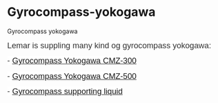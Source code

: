 # Gyrocompass-yokogawa
Gyrocompass yokogawa
<p><span style="font-size: 14.0pt; line-height: 115%; font-family: 'Helvetica','sans-serif'; color: #333333; background: white;">Lemar is suppling many kind og gyrocompass yokogawa:</span></p>
<p><span style="font-size: 14.0pt; line-height: 115%; font-family: 'Helvetica','sans-serif'; color: #333333; background: white;">- <a href="http://lemarsg.com/index.php/our-products/gyro-compass/yokogawa/item/87-gyrocompass-yokogawa-cmz300x">Gyrocompass Yokogawa CMZ-300</a></span></p>
<p><span style="font-size: 14.0pt; line-height: 115%; font-family: 'Helvetica','sans-serif'; color: #333333; background: white;">- <a href="http://lemarsg.com/index.php/our-products/gyro-compass/yokogawa/item/86-gyrocompass-yokogawa-cmz500b">Gyrocompass Yokogawa CMZ-500</a></span></p>
<p><span style="font-size: 14.0pt; line-height: 115%; font-family: 'Helvetica','sans-serif'; color: #333333; background: white;">- <a href="http://lemarsg.com/index.php/our-products/gyro-compass/yokogawa/item/90-yokogawa-supporting-liquid">Gyrocompass supporting liquid</a></span></p>
